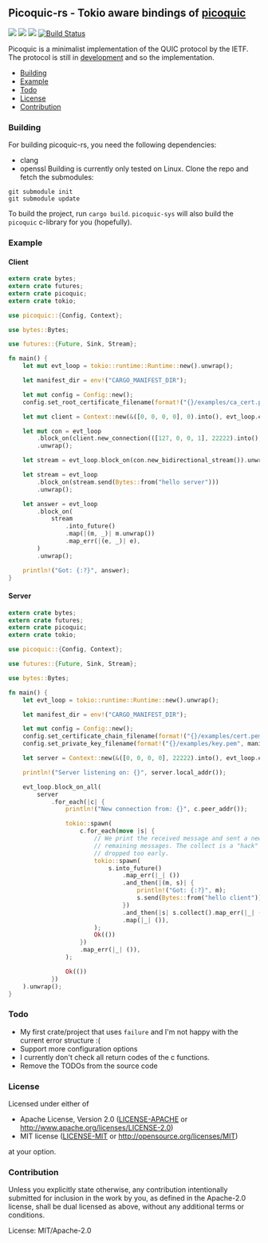 ## Picoquic-rs - Tokio aware bindings of [picoquic](https://github.com/private-octopus/picoquic)
[![](https://docs.rs/picoquic/badge.svg)](https://docs.rs/picoquic/) [![](https://img.shields.io/crates/v/picoquic.svg)](https://crates.io/crates/picoquic) [![](https://img.shields.io/crates/d/picoquic.png)](https://crates.io/crates/picoquic) [![Build Status](https://travis-ci.org/bkchr/picoquic-rs.png?branch=master)](https://travis-ci.org/bkchr/picoquic-rs)

Picoquic is a minimalist implementation of the QUIC protocol by the IETF. The protocol is still
in [development](https://github.com/quicwg) and so the implementation.

* [Building](#building)
* [Example](#example)
* [Todo](#todo)
* [License](#license)
* [Contribution](#contribution)

### Building

For building picoquic-rs, you need the following dependencies:
* clang
* openssl
Building is currently only tested on Linux. Clone the repo and fetch the submodules:

```
git submodule init
git submodule update
```

To build the project, run `cargo build`.
`picoquic-sys` will also build the `picoquic` c-library for you (hopefully).

### Example

#### Client
```rust
extern crate bytes;
extern crate futures;
extern crate picoquic;
extern crate tokio;

use picoquic::{Config, Context};

use bytes::Bytes;

use futures::{Future, Sink, Stream};

fn main() {
    let mut evt_loop = tokio::runtime::Runtime::new().unwrap();

    let manifest_dir = env!("CARGO_MANIFEST_DIR");

    let mut config = Config::new();
    config.set_root_certificate_filename(format!("{}/examples/ca_cert.pem", manifest_dir));

    let mut client = Context::new(&([0, 0, 0, 0], 0).into(), evt_loop.executor(), config).unwrap();

    let mut con = evt_loop
        .block_on(client.new_connection(([127, 0, 0, 1], 22222).into(), "server.test"))
        .unwrap();

    let stream = evt_loop.block_on(con.new_bidirectional_stream()).unwrap();

    let stream = evt_loop
        .block_on(stream.send(Bytes::from("hello server")))
        .unwrap();

    let answer = evt_loop
        .block_on(
            stream
                .into_future()
                .map(|(m, _)| m.unwrap())
                .map_err(|(e, _)| e),
        )
        .unwrap();

    println!("Got: {:?}", answer);
}
```

#### Server
```rust
extern crate bytes;
extern crate futures;
extern crate picoquic;
extern crate tokio;

use picoquic::{Config, Context};

use futures::{Future, Sink, Stream};

use bytes::Bytes;

fn main() {
    let evt_loop = tokio::runtime::Runtime::new().unwrap();

    let manifest_dir = env!("CARGO_MANIFEST_DIR");

    let mut config = Config::new();
    config.set_certificate_chain_filename(format!("{}/examples/cert.pem", manifest_dir));
    config.set_private_key_filename(format!("{}/examples/key.pem", manifest_dir));

    let server = Context::new(&([0, 0, 0, 0], 22222).into(), evt_loop.executor(), config).unwrap();

    println!("Server listening on: {}", server.local_addr());

    evt_loop.block_on_all(
        server
            .for_each(|c| {
                println!("New connection from: {}", c.peer_addr());

                tokio::spawn(
                    c.for_each(move |s| {
                        // We print the received message and sent a new one, after that we collect all
                        // remaining messages. The collect is a "hack" that prevents that the `Stream` is
                        // dropped too early.
                        tokio::spawn(
                            s.into_future()
                                .map_err(|_| ())
                                .and_then(|(m, s)| {
                                    println!("Got: {:?}", m);
                                    s.send(Bytes::from("hello client")).map_err(|_| ())
                                })
                                .and_then(|s| s.collect().map_err(|_| ()))
                                .map(|_| ()),
                        );
                        Ok(())
                    })
                    .map_err(|_| ()),
                );

                Ok(())
            })
    ).unwrap();
}
```

### Todo

* My first crate/project that uses `failure` and I'm not happy with the current error structure :(
* Support more configuration options
* I currently don't check all return codes of the c functions.
* Remove the TODOs from the source code

### License

Licensed under either of

 * Apache License, Version 2.0
([LICENSE-APACHE](LICENSE-APACHE) or http://www.apache.org/licenses/LICENSE-2.0)
 * MIT license
([LICENSE-MIT](LICENSE-MIT) or http://opensource.org/licenses/MIT)

at your option.

### Contribution

Unless you explicitly state otherwise, any contribution intentionally submitted
for inclusion in the work by you, as defined in the Apache-2.0 license, shall be
dual licensed as above, without any additional terms or conditions.

License: MIT/Apache-2.0
